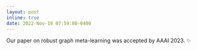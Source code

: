 ```yaml
---
layout: post
inline: true
date: 2022-Nov-19 07:59:00-0400
---
```


Our paper on robust graph meta-learning was accepted by AAAI 2023.
:sparkles: 